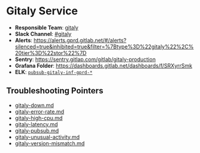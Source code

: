 <!-- MARKER: do not edit this section directly. Edit services/service-mappings.yml then run scripts/generate-docs -->
#  Gitaly Service

* **Responsible Team**: [gitaly](https://about.gitlab.com/handbook/engineering/dev-backend/gitaly/)
* **Slack Channel**: [#gitaly](https://gitlab.slack.com/archives/production/gitaly)
* **Alerts**: https://alerts.gprd.gitlab.net/#/alerts?silenced=true&inhibited=true&filter=%7Btype%3D%22gitaly%22%2C%20tier%3D%22stor%22%7D
* **Sentry**: https://sentry.gitlap.com/gitlab/gitaly-production
* **Grafana Folder**: https://dashboards.gitlab.net/dashboards/f/SRXyrrSmk
* **ELK**: [`pubsub-gitaly-inf-gprd-*`](https://log.gitlab.net/goto/4f0bd7f08b264e7de970bb0cc9530f9d)

## Troubleshooting Pointers

* [gitaly-down.md](gitaly-down.md)
* [gitaly-error-rate.md](gitaly-error-rate.md)
* [gitaly-high-cpu.md](gitaly-high-cpu.md)
* [gitaly-latency.md](gitaly-latency.md)
* [gitaly-pubsub.md](gitaly-pubsub.md)
* [gitaly-unusual-activity.md](gitaly-unusual-activity.md)
* [gitaly-version-mismatch.md](gitaly-version-mismatch.md)

<!-- END_MARKER -->
